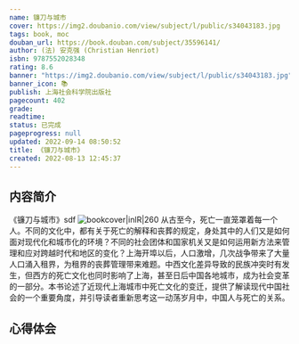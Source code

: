 ```yaml
---
name: 镰刀与城市
cover: https://img2.doubanio.com/view/subject/l/public/s34043183.jpg
tags: book, moc
douban_url: https://book.douban.com/subject/35596141/
author: (法) 安克强 (Christian Henriot)
isbn: 9787552028348
rating: 8.6
banner: "https://img2.doubanio.com/view/subject/l/public/s34043183.jpg"
banner_icon: 📚
publish: 上海社会科学院出版社
pagecount: 402
grade:
readtime:
status: 已完成
pageprogress: null
updated: 2022-09-14 08:50:52
title: 《镰刀与城市》
created: 2022-08-13 12:45:37
---
```

## 内容简介
《镰刀与城市》sdf 
![bookcover|inlR|260](https://img2.doubanio.com/view/subject/l/public/s34043183.jpg)
从古至今，死亡一直笼罩着每一个人。不同的文化中，都有关于死亡的解释和丧葬的规定，身处其中的人们又是如何面对现代化和城市化的环境？不同的社会团体和国家机关又是如何运用新方法来管理和应对跨越时代和地区的变化？上海开埠以后，人口激增，几次战争带来了大量人口涌入租界，为租界的丧葬管理带来难题。中西文化差异导致的民族冲突时有发生，但西方的死亡文化也同时影响了上海，甚至日后中国各地城市，成为社会变革的一部分。本书论述了近现代上海城市中死亡文化的变迁，提供了解读现代中国社会的一个重要角度，并引导读者重新思考这一动荡岁月中，中国人与死亡的关系。
## 心得体会
